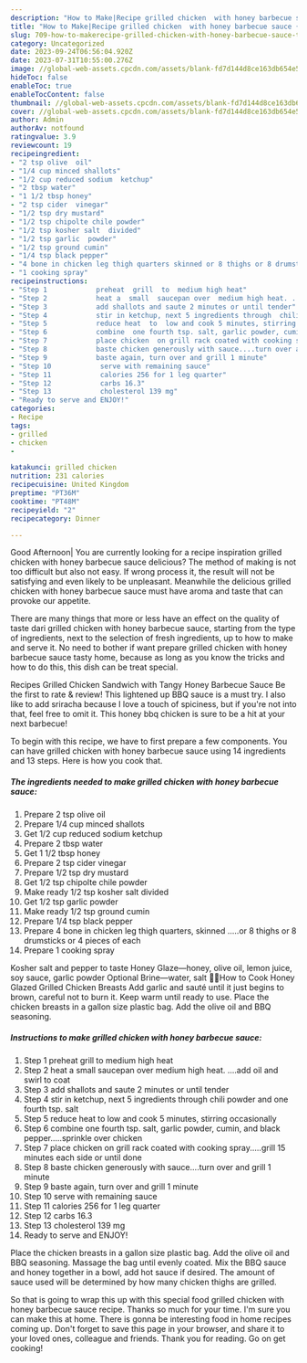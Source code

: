 ```yaml
---
description: "How to Make|Recipe grilled chicken  with honey barbecue sauce {That is Special"
title: "How to Make|Recipe grilled chicken  with honey barbecue sauce {That is Special"
slug: 709-how-to-makerecipe-grilled-chicken-with-honey-barbecue-sauce-that-is-special
category: Uncategorized
date: 2023-09-24T06:56:04.920Z
date: 2023-07-31T10:55:00.276Z
image: //global-web-assets.cpcdn.com/assets/blank-fd7d144d8ce163db654e5a02c40b08a2775adb7897d16e4062681dc7e1b2800f.png
hideToc: false
enableToc: true
enableTocContent: false
thumbnail: //global-web-assets.cpcdn.com/assets/blank-fd7d144d8ce163db654e5a02c40b08a2775adb7897d16e4062681dc7e1b2800f.png
cover: //global-web-assets.cpcdn.com/assets/blank-fd7d144d8ce163db654e5a02c40b08a2775adb7897d16e4062681dc7e1b2800f.png
author: Admin
authorAv: notfound
ratingvalue: 3.9
reviewcount: 19
recipeingredient:
- "2 tsp olive  oil"
- "1/4 cup minced shallots"
- "1/2 cup reduced sodium  ketchup"
- "2 tbsp water"
- "1 1/2 tbsp honey"
- "2 tsp cider  vinegar"
- "1/2 tsp dry mustard"
- "1/2 tsp chipolte chile powder"
- "1/2 tsp kosher salt  divided"
- "1/2 tsp garlic  powder"
- "1/2 tsp ground cumin"
- "1/4 tsp black pepper"
- "4 bone in chicken leg thigh quarters skinned or 8 thighs or 8 drumsticks or 4 pieces of  each"
- "1 cooking spray"
recipeinstructions:
- "Step 1            preheat  grill  to  medium high heat"
- "Step 2            heat a  small  saucepan over  medium high heat. ....add oil and swirl to coat"
- "Step 3            add shallots and saute 2 minutes or until tender"
- "Step 4            stir in ketchup, next 5 ingredients through  chili powder and one fourth tsp. salt"
- "Step 5            reduce heat  to  low and cook 5 minutes, stirring occasionally"
- "Step 6            combine  one fourth tsp. salt, garlic powder, cumin,  and  black pepper.....sprinkle over chicken"
- "Step 7            place chicken  on grill rack coated with cooking spray.....grill 15 minutes each side or until done"
- "Step 8            baste chicken generously with sauce....turn over and grill 1 minute"
- "Step 9            baste again, turn over and grill 1 minute"
- "Step 10            serve with remaining sauce"
- "Step 11            calories 256 for 1 leg quarter"
- "Step 12            carbs 16.3"
- "Step 13            cholesterol 139 mg"
- "Ready to serve and ENJOY!"
categories:
- Recipe
tags:
- grilled
- chicken
- 

katakunci: grilled chicken  
nutrition: 231 calories
recipecuisine: United Kingdom
preptime: "PT36M"
cooktime: "PT48M"
recipeyield: "2"
recipecategory: Dinner

---
```



Good Afternoon| You are currently looking for a recipe inspiration grilled chicken  with honey barbecue sauce delicious? The method of making is not too difficult but also not easy. If wrong process it, the result will not be satisfying and even likely to be unpleasant. Meanwhile the delicious grilled chicken  with honey barbecue sauce must have aroma and taste that can provoke our appetite.






There are many things that more or less have an effect on the quality of taste dari grilled chicken  with honey barbecue sauce, starting from the type of ingredients, next to the selection of fresh ingredients, up to how to make and serve it. No need to bother if want prepare grilled chicken  with honey barbecue sauce tasty home, because as long as you know the tricks and how to do this, this dish can be treat  special.


Recipes Grilled Chicken Sandwich with Tangy Honey Barbecue Sauce Be the first to rate &amp; review! This lightened up BBQ sauce is a must try. I also like to add sriracha because I love a touch of spiciness, but if you&#39;re not into that, feel free to omit it. This honey bbq chicken is sure to be a hit at your next barbecue!


To begin with this recipe, we have to first prepare a few components. You can have grilled chicken  with honey barbecue sauce using 14 ingredients and 13 steps. Here is how you cook that.

<!--inarticleads1-->

##### The ingredients needed to make grilled chicken  with honey barbecue sauce:

1. Prepare 2 tsp olive  oil
1. Prepare 1/4 cup minced shallots
1. Get 1/2 cup reduced sodium  ketchup
1. Prepare 2 tbsp water
1. Get 1 1/2 tbsp honey
1. Prepare 2 tsp cider  vinegar
1. Prepare 1/2 tsp dry mustard
1. Get 1/2 tsp chipolte chile powder
1. Make ready 1/2 tsp kosher salt  divided
1. Get 1/2 tsp garlic  powder
1. Make ready 1/2 tsp ground cumin
1. Prepare 1/4 tsp black pepper
1. Prepare 4 bone in chicken leg thigh quarters, skinned .....or 8 thighs or 8 drumsticks or 4 pieces of  each
1. Prepare 1 cooking spray


Kosher salt and pepper to taste Honey Glaze—honey, olive oil, lemon juice, soy sauce, garlic powder Optional Brine—water, salt 👨‍🍳How to Cook Honey Glazed Grilled Chicken Breasts Add garlic and sauté until it just begins to brown, careful not to burn it. Keep warm until ready to use. Place the chicken breasts in a gallon size plastic bag. Add the olive oil and BBQ seasoning. 

<!--inarticleads2-->

##### Instructions to make grilled chicken  with honey barbecue sauce:

1. Step 1            preheat  grill  to  medium high heat
1. Step 2            heat a  small  saucepan over  medium high heat. ....add oil and swirl to coat
1. Step 3            add shallots and saute 2 minutes or until tender
1. Step 4            stir in ketchup, next 5 ingredients through  chili powder and one fourth tsp. salt
1. Step 5            reduce heat  to  low and cook 5 minutes, stirring occasionally
1. Step 6            combine  one fourth tsp. salt, garlic powder, cumin,  and  black pepper.....sprinkle over chicken
1. Step 7            place chicken  on grill rack coated with cooking spray.....grill 15 minutes each side or until done
1. Step 8            baste chicken generously with sauce....turn over and grill 1 minute
1. Step 9            baste again, turn over and grill 1 minute
1. Step 10            serve with remaining sauce
1. Step 11            calories 256 for 1 leg quarter
1. Step 12            carbs 16.3
1. Step 13            cholesterol 139 mg
1. Ready to serve and ENJOY!

Place the chicken breasts in a gallon size plastic bag. Add the olive oil and BBQ seasoning. Massage the bag until evenly coated. Mix the BBQ sauce and honey together in a bowl, add hot sauce if desired. The amount of sauce used will be determined by how many chicken thighs are grilled. 

So that is going to wrap this up with this special food grilled chicken  with honey barbecue sauce recipe. Thanks so much for your time. I'm sure you can make this at home. There is gonna be interesting food in home recipes coming up. Don't forget to save this page in your browser, and share it to your loved ones, colleague and friends. Thank you for reading. Go on get cooking!
